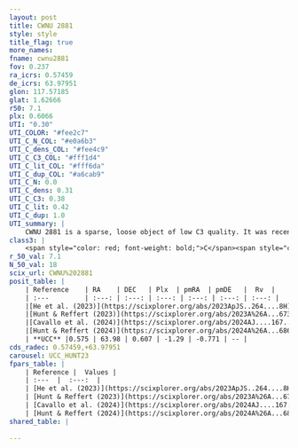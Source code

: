 ```yaml
---
layout: post
title: CWNU 2881
style: style
title_flag: true
more_names: 
fname: cwnu2881
fov: 0.237
ra_icrs: 0.57459
de_icrs: 63.97951
glon: 117.57185
glat: 1.62666
r50: 7.1
plx: 0.6066
UTI: "0.30"
UTI_COLOR: "#fee2c7"
UTI_C_N_COL: "#e0a6b3"
UTI_C_dens_COL: "#fee4c9"
UTI_C_C3_COL: "#fff1d4"
UTI_C_lit_COL: "#fff6da"
UTI_C_dup_COL: "#a6cab9"
UTI_C_N: 0.0
UTI_C_dens: 0.31
UTI_C_C3: 0.38
UTI_C_lit: 0.42
UTI_C_dup: 1.0
UTI_summary: |
    CWNU 2881 is a sparse, loose object of low C3 quality. It was recently reported in the literature.<br><br><span style="color: #99180f; font-weight: bold;">Warning: </span>contains less than 25 stars with <i>P>0.5</i> estimated.
class3: |
    <span style="color: red; font-weight: bold;">C</span><span style="color: #FFC300; font-weight: bold;">B</span>
r_50_val: 7.1
N_50_val: 18
scix_url: CWNU%202881
posit_table: |
    | Reference    | RA    | DEC   | Plx  | pmRA  | pmDE   |  Rv  |
    | :---         | :---: | :---: | :---: | :---: | :---: | :---: |
    |[He et al. (2023)](https://scixplorer.org/abs/2023ApJS..264....8H) | 0.536 | 63.984 | 0.604 | -1.291 | -0.775 | -- |
    |[Hunt & Reffert (2023)](https://scixplorer.org/abs/2023A%26A...673A.114H) | 0.507 | 63.977 | 0.604 | -1.287 | -0.764 | -- |
    |[Cavallo et al. (2024)](https://scixplorer.org/abs/2024AJ....167...12C) | 0.557 | 63.961 | 0.606 | -- | -- | -- |
    |[Hunt & Reffert (2024)](https://scixplorer.org/abs/2024A%26A...686A..42H) | 0.507 | 63.977 | 0.604 | -1.287 | -0.764 | -- |
    | **UCC** |0.575 | 63.98 | 0.607 | -1.29 | -0.771 | -- | 
cds_radec: 0.57459,+63.97951
carousel: UCC_HUNT23
fpars_table: |
    | Reference |  Values |
    | :---  |  :---:  |
    | [He et al. (2023)](https://scixplorer.org/abs/2023ApJS..264....8H) | `A0=2.2, m-M=11.0, logAge=7.2` |
    | [Hunt & Reffert (2023)](https://scixplorer.org/abs/2023A%26A...673A.114H) | `AV50=1.712, diffAV50=1.699, MOD50=11.019, logAge50=8.219` |
    | [Cavallo et al. (2024)](https://scixplorer.org/abs/2024AJ....167...12C) | `AV50=1.94, dMod50=11.4, logAge50=8.32, [Fe/H]50=0.54` |
    | [Hunt & Reffert (2024)](https://scixplorer.org/abs/2024A%26A...686A..42H) | `MassJ=98.7855` |
shared_table: |
    
---
```

